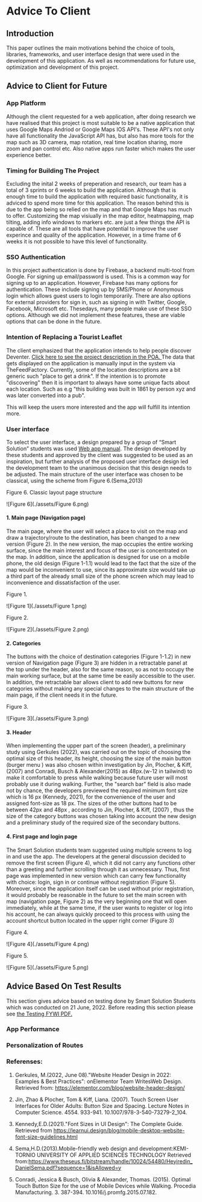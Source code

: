 # Advice To Client

## Introduction
This paper outlines the main motivations behind the choice of tools, libraries, frameworks, and user interface design that were used in the development of this application. As well as recommendations for future use, optimization and development of this project.

## Advice to Client for Future
### App Platform
Although the client requested for a web application, after doing research we have realised that this project is most suitable to be a native application that uses Google Maps Andriod or Google Maps IOS API's. These API's not only have all functionality the JavaScript API has, but also has more tools for the map such as 3D camera, map rotation, real time location sharing, more zoom and pan control etc. Also native apps run faster which makes the user experience better.

### Timing for Building The Project

Excluding the inital 2 weeks of preperation and research, our team has a total of 3 sprints or 6 weeks to build the application. Although that is enough time to build the application with required basic functionality, it is adviced to spend more time for this application. The reason behind this is due to the app being so relied on the map and that Google Maps has much to offer. Customizing the map visiually in the map editor, heatmapping, map tilting, adding info windows to markers etc. are just a few things the API is capable of. These are all tools that have potential to improve the user experince and quality of the application. However, in a time frame of 6 weeks it is not possible to have this level of functionality.

### SSO Authentication

In this project authentication is done by Firebase, a backend multi-tool from Google. For signing up email/password is used. This is a common way for signing up to an application. However, Firebase has many options for authentication. These include signing up by SMS/Phone or Anonymous login which allows guest users to login temporarily. There are also options for external providers for sign in, such as signing in with Twitter, Google, Facebook, Microsoft etc. Thesedays, many people make use of these SSO options. Although we did not implement these features, these are viable options that can be done in the future.

### Intention of Replacing a Tourist Leaflet

 The client emphasized that the application intends to help people discover Deventer.  [Click here to see the project description in the POA. ](../project-docs/POA.md) The data that gets displayed on the application is manually input in the system via TheFeedFactory. Currently, some of the location descriptions are a bit generic such "place to get a drink". If the intention is to promote "discovering" then it is important to always have some unique facts about each location. Such as e.g "this building was built in 1861 by person xyz and was later converted into a pub".

 This will keep the users more interested and the app will fulfill its intention more. 

### User interface

To select the user interface, a design prepared by a group of “Smart Solution” students was used [Web app manual](assets/Handleiding_webapp.docx). The design developed by these students and approved by the client was suggested to be used as an inspiration, but further analysis of the proposed user interface design led the development team to the unanimous decision that this design needs to be adjusted. The main structure of the user interface was chosen to be classical, using the scheme from Figure 6.(Sema,2013)

Figure 6. Classic layout page structure

![Figure 6](./assets/Figure 6.png)

#### 1. Main page (Navigation page)

The main page, where the user will select a place to visit on the map and draw a trajectory/route to the destination, has been changed to a new version (Figure 2). In the new version, the map occupies the entire working surface, since the main interest and focus of the user is concentrated on the map. In addition, since the application is designed for use on a mobile phone, the old design (Figure 1-1.1) would lead to the fact that the size of the map would be inconvenient to use, since its approximate size would take up a third part of the already small size of the phone screen which may lead to inconvenience and dissatisfaction of the user.

Figure 1.

![Figure 1](./assets/Figure 1.png)

Figure 2.

![Figure 2](./assets/Figure 2.png)

#### 2. Categories
The buttons with the choice of destination categories (Figure 1-1.2)  in new version of Navigation page (Figure 3) are hidden in a retractable panel at the top under the header, also for the same reason, so as not to occupy the main working surface, but at the same time be easily accessible to the user. In addition, the retractable bar allows client to add new buttons for new categories without making any special changes to the main structure of the main page, if the client needs it in the future.

Figure 3.

![Figure 3](./assets/Figure 3.png)

#### 3. Header
When implementing the upper part of the screen (header), a preliminary study using Gerkules (2022),  was carried out on the topic of choosing the optimal size of this header, its height, choosing the size of the main button (burger menu ) was also chosen within investigation by Jin, Plocher, & Kiff, (2007) and Conradi, Busch & Alexander(2015) as 48px.(w-12 in tailwind) to make it comfortable to press while walking because future user will most probably use it during walking.
Further, the "search bar" field is also made not by chance, the developers previewed the required minimum font size which is 16 px (Kennedy, 2021), for the convenience of the user and assigned font-size as 18 px. The sizes of the other buttons had to be between 42px and 48px , according to Jin, Plocher, & Kiff, (2007) , thus the size of the category buttons was chosen taking into account the new design and a preliminary study of the required size of the secondary buttons.

#### 4. First page and login page
The Smart Solution students team suggested using multiple screens to log in and use the app. The developers at the general discussion decided to remove the first screen (Figure 4), which it did not carry any functions other than a greeting and further scrolling through it as unnecessary. Thus, first page was implemented in new version which can carry few functionality with choice: login, sign in or continue without registration (Figure 5).
Moreover, since the application itself can be used without prior registration, it would probably be reasonable in the future to set the main screen with map (navigation page, Figure 2) as the very beginning one that will open immediately, while at the same time, if the user wants to register or log into his account, he can always quickly proceed to this process with using the account shortcut button located in the upper right corner (Figure 3)

Figure 4.

![Figure 4](./assets/Figure 4.png)

Figure 5.

![Figure 5](./assets/Figure 5.png)


## Advice Based On Test Results 
This section gives advice based on testing done by Smart Solution Students which was conducted on 21 June, 2022. Before reading this section please see [the Testing FYWI PDF. ](../../pdf/project-docs/Testing%20FYWI.pdf)

### App Performance


### Personalization of Routes



### Referenses:

1. Gerkules, M.(2022, June 08)."Website Header Design in 2022: Examples & Best Practices": onElementor Team WritesWeb Design.
      Retrieved from: https://elementor.com/blog/website-header-design/

2. Jin, Zhao & Plocher, Tom & Kiff, Liana. (2007). Touch Screen User Interfaces for Older    Adults: Button Size and Spacing. Lecture Notes in Computer Science. 4554. 933-941. 10.1007/978-3-540-73279-2_104.

3. Kennedy,E.D.(2021)."Font Sizes in UI Design": The Complete Guide.
      Retrieved from https://learnui.design/blog/mobile-desktop-website-font-size-guidelines.html 

4. Sema,H.D.(2013).Mobile-friendly web design and development:KEMI-TORNIO UNIVERSITY OF APPLIED SCIENCES
TECHNOLOGY Retrieved from:https://www.theseus.fi/bitstream/handle/10024/54480/Heyiredin_DanielSema.pdf?sequence=1&isAllowed=y
5. Conradi, Jessica & Busch, Olivia & Alexander, Thomas. (2015). Optimal Touch Button Size for the use of Mobile Devices while Walking. Procedia Manufacturing. 3. 387-394. 10.1016/j.promfg.2015.07.182. 

